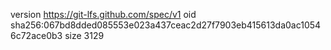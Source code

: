 version https://git-lfs.github.com/spec/v1
oid sha256:067bd8dded085553e023a437ceac2d27f7903eb415613da0ac10546c72ace0b3
size 3129
